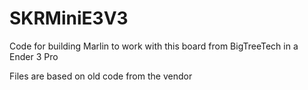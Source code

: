 # SKRMiniE3V3
Code for building Marlin to work with this board from BigTreeTech in a Ender 3 Pro

Files are based on old code from the vendor
